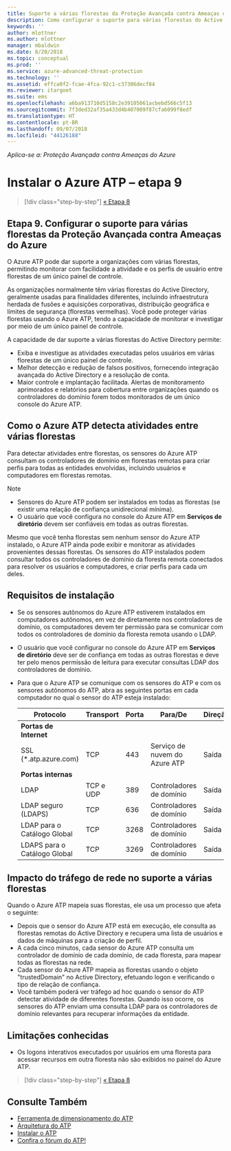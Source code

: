 ```yaml
---
title: Suporte a várias florestas da Proteção Avançada contra Ameaças do Azure | Microsoft Docs
description: Como configurar o suporte para várias florestas do Active Directory no Azure ATP.
keywords: ''
author: mlottner
ms.author: mlottner
manager: mbaldwin
ms.date: 8/20/2018
ms.topic: conceptual
ms.prod: ''
ms.service: azure-advanced-threat-protection
ms.technology: ''
ms.assetid: effca0f2-fcae-4fca-92c1-c37306decf84
ms.reviewer: itargoet
ms.suite: ems
ms.openlocfilehash: a6ba913710d5158c2e39105061acbebd566c5f13
ms.sourcegitcommit: 7f3ded32af35a433d4b407009f87cfa6099f8edf
ms.translationtype: HT
ms.contentlocale: pt-BR
ms.lasthandoff: 09/07/2018
ms.locfileid: "44126188"
---
```

*Aplica-se a: Proteção Avançada contra Ameaças do Azure*

# <a name="install-azure-atp---step-9"></a>Instalar o Azure ATP – etapa 9

>[!div class="step-by-step"]
[« Etapa 8](install-atp-step8-samr.md)

## <a name="step-9--set-up-azure-advanced-threat-protection-multi-forest-support"></a>Etapa 9.  Configurar o suporte para várias florestas da Proteção Avançada contra Ameaças do Azure

O Azure ATP pode dar suporte a organizações com várias florestas, permitindo monitorar com facilidade a atividade e os perfis de usuário entre florestas de um único painel de controle. 

As organizações normalmente têm várias florestas do Active Directory, geralmente usadas para finalidades diferentes, incluindo infraestrutura herdada de fusões e aquisições corporativas, distribuição geográfica e limites de segurança (florestas vermelhas). Você pode proteger várias florestas usando o Azure ATP, tendo a capacidade de monitorar e investigar por meio de um único painel de controle.

A capacidade de dar suporte a várias florestas do Active Directory permite:
-   Exiba e investigue as atividades executadas pelos usuários em várias florestas de um único painel de controle. 
-   Melhor detecção e redução de falsos positivos, fornecendo integração avançada do Active Directory e a resolução de conta. 
-   Maior controle e implantação facilitada. Alertas de monitoramento aprimorados e relatórios para cobertura entre organizações quando os controladores do domínio forem todos monitorados de um único console do Azure ATP.


## <a name="how-azure-atp-detects-activities-across-multiple-forests"></a>Como o Azure ATP detecta atividades entre várias florestas 

Para detectar atividades entre florestas, os sensores do Azure ATP consultam os controladores de domínio em florestas remotas para criar perfis para todas as entidades envolvidas, incluindo usuários e computadores em florestas remotas. 

> [!NOTE]
> - Sensores do Azure ATP podem ser instalados em todas as florestas (se existir uma relação de confiança unidirecional mínima).
> - O usuário que você configura no console do Azure ATP em **Serviços de diretório** devem ser confiáveis em todas as outras florestas.


Mesmo que você tenha florestas sem nenhum sensor do Azure ATP instalado, o Azure ATP ainda pode exibir e monitorar as atividades provenientes dessas florestas. Os sensores do ATP instalados podem consultar todos os controladores de domínio da floresta remota conectados para resolver os usuários e computadores, e criar perfis para cada um deles. 

## <a name="installation-requirements"></a>Requisitos de instalação 

-   Se os sensores autônomos do Azure ATP estiverem instalados em computadores autônomos, em vez de diretamente nos controladores de domínio, os computadores devem ter permissão para se comunicar com todos os controladores de domínio da floresta remota usando o LDAP. 
- O usuário que você configurar no console do Azure ATP em **Serviços de diretório** deve ser de confiança em todas as outras florestas e deve ter pelo menos permissão de leitura para executar consultas LDAP dos controladores de domínio.

- Para que o Azure ATP se comunique com os sensores do ATP e com os sensores autônomos do ATP, abra as seguintes portas em cada computador no qual o sensor do ATP esteja instalado:

 
  |Protocolo|Transport|Porta|Para/De|Direção|
  |----|----|----|----|----|
  |**Portas de Internet**||||
  |SSL (*.atp.azure.com)|TCP|443|Serviço de nuvem do Azure ATP|Saída|
  |**Portas internas**||||           
  |LDAP|TCP e UDP|389|Controladores de domínio|Saída|
  |LDAP seguro (LDAPS)|TCP|636|Controladores de domínio|Saída|
  |LDAP para o Catálogo Global|TCP|3268|Controladores de domínio|Saída|
  |LDAPS para o Catálogo Global|TCP|3269|Controladores de domínio|Saída|


## <a name="multi-forest-support-network-traffic-impact"></a>Impacto do tráfego de rede no suporte a várias florestas 

Quando o Azure ATP mapeia suas florestas, ele usa um processo que afeta o seguinte:

-   Depois que o sensor do Azure ATP está em execução, ele consulta as florestas remotas do Active Directory e recupera uma lista de usuários e dados de máquinas para a criação de perfil.
-   A cada cinco minutos, cada sensor do Azure ATP consulta um controlador de domínio de cada domínio, de cada floresta, para mapear todas as florestas na rede.
-   Cada sensor do Azure ATP mapeia as florestas usando o objeto "trustedDomain" no Active Directory, efetuando logon e verificando o tipo de relação de confiança.
-   Você também poderá ver tráfego ad hoc quando o sensor do ATP detectar atividade de diferentes florestas. Quando isso ocorre, os sensores do ATP enviam uma consulta LDAP para os controladores de domínio relevantes para recuperar informações da entidade. 

## <a name="known-limitations"></a>Limitações conhecidas
-   Os logons interativos executados por usuários em uma floresta para acessar recursos em outra floresta não são exibidos no painel do Azure ATP.


>[!div class="step-by-step"]
[« Etapa 8](install-atp-step8-samr.md)


## <a name="see-also"></a>Consulte Também
- [Ferramenta de dimensionamento do ATP](http://aka.ms/aatpsizingtool)
- [Arquitetura do ATP](atp-architecture.md)
- [Instalar o ATP](install-atp-step1.md)
- [Confira o fórum do ATP!](https://aka.ms/azureatpcommunity)

